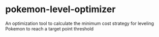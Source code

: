 # pokemon-level-optimizer
An optimization tool to calculate the minimum cost strategy for leveling Pokemon to reach a target point threshold
